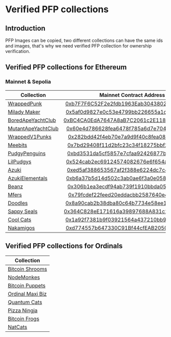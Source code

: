 # Verified PFP collections

## Introduction

PFP Images can be copied, two different collections can have the same ids and images, that's why we need verified PFP collection for ownership verification. 

## Verified PFP collections for Ethereum

### Mainnet & Sepolia
| Collection |     Mainnet Contract Address       | Sepolia Contract Address |
|------------|:-------------:|:-------------:|
| [WrappedPunk](https://www.wrappedpunks.com) | [0xb7F7F6C52F2e2fdb1963Eab30438024864c313F6](https://etherscan.io/address/0xb7F7F6C52F2e2fdb1963Eab30438024864c313F6) | [0x000000A396A2c3b4a423D60AF6d3e84d950A7442](https://sepolia.etherscan.io/address/0x000000A396A2c3b4a423D60AF6d3e84d950A7442) |
| [Milady Maker](https://miladymaker.net) | [0x5af0d9827e0c53e4799bb226655a1de152a425a5](https://etherscan.io/address/0x5af0d9827e0c53e4799bb226655a1de152a425a5) | [0x000000553C40DBe365ccCD4690d188F1AA957ED1](https://sepolia.etherscan.io/address/0x000000553C40DBe365ccCD4690d188F1AA957ED1) |
| [BoredApeYachtClub](https://boredapeyachtclub.com) | [0xBC4CA0EdA7647A8aB7C2061c2E118A18a936f13D](https://etherscan.io/address/0xBC4CA0EdA7647A8aB7C2061c2E118A18a936f13D) | [0x00000066c6904D21F978A85D4D35719039E0f2Cb](https://sepolia.etherscan.io/address/0x00000066c6904D21F978A85D4D35719039E0f2Cb) |
| [MutantApeYachtClub](https://boredapeyachtclub.com) | [0x60e4d786628fea6478f785a6d7e704777c86a7c6](https://etherscan.io/address/0x60e4d786628fea6478f785a6d7e704777c86a7c6) | [0x000000A76D0B02Fd7f6f5C4E93F591f547EA2AFB](https://sepolia.etherscan.io/address/0x000000A76D0B02Fd7f6f5C4E93F591f547EA2AFB) |
| [WrappedV1Punks](https://v1punks.io) | [0x282bdd42f4eb70e7a9d9f40c8fea0825b7f68c5d](https://etherscan.io/address/0x282bdd42f4eb70e7a9d9f40c8fea0825b7f68c5d) | [0x000000141F2c43CD46A5BF196d7b632c420046b5](https://sepolia.etherscan.io/address/0x000000141F2c43CD46A5BF196d7b632c420046b5) |
| [Meebits](https://meebits.app) | [0x7bd29408f11d2bfc23c34f18275bbf23bb716bc7](https://etherscan.io/address/0x7bd29408f11d2bfc23c34f18275bbf23bb716bc7) | [0x0000000D61B6Ec04C0Ac8De4a065D6626eCC313A](https://sepolia.etherscan.io/address/0x0000000D61B6Ec04C0Ac8De4a065D6626eCC313A) |
| [PudgyPenguins](https://pudgypenguins.com) | [0xbd3531da5cf5857e7cfaa92426877b022e612cf8](https://etherscan.io/address/0xbd3531da5cf5857e7cfaa92426877b022e612cf8) | [0x000088fb0b3f8c43da271DB60098A000D8bf1a62](https://sepolia.etherscan.io/address/0x000088fb0b3f8c43da271DB60098A000D8bf1a62) |
| [LilPudgys](https://pudgypenguins.com) | [0x524cab2ec69124574082676e6f654a18df49a048](https://etherscan.io/address/0x524cab2ec69124574082676e6f654a18df49a048) | [0x0000000EB7a675E278a37532E027754fB92716B8](https://sepolia.etherscan.io/address/0x0000000EB7a675E278a37532E027754fB92716B8) |
| [Azuki](https://www.azuki.com) | [0xed5af388653567af2f388e6224dc7c4b3241c544](https://etherscan.io/address/0xed5af388653567af2f388e6224dc7c4b3241c544) | [0x0000008878FAf8CeE9859Af45c94Bc97818bba89](https://sepolia.etherscan.io/address/0x0000008878FAf8CeE9859Af45c94Bc97818bba89) |
| [AzukiElementals](https://www.azuki.com) | [0xb6a37b5d14d502c3ab0ae6f3a0e058bc9517786e](https://etherscan.io/address/0xb6a37b5d14d502c3ab0ae6f3a0e058bc9517786e) | [0x00000071e38f72A7D938Bf6e07c50878abA28bC0](https://sepolia.etherscan.io/address/0x00000071e38f72A7D938Bf6e07c50878abA28bC0) |
| [Beanz](https://www.azuki.com) | [0x306b1ea3ecdf94ab739f1910bbda052ed4a9f949](https://etherscan.io/address/0x306b1ea3ecdf94ab739f1910bbda052ed4a9f949) | [0x0000007960Ea21eca4f8c604cD6D217048F7fC50](https://sepolia.etherscan.io/address/0x0000007960Ea21eca4f8c604cD6D217048F7fC50) |
| [Mfers](https://opensea.io/collection/mfers) | [0x79fcdef22feed20eddacbb2587640e45491b757f](https://etherscan.io/address/0x79fcdef22feed20eddacbb2587640e45491b757f) | [0x000000FFe81592Aafa726938b672E1d94bA58d05](https://sepolia.etherscan.io/address/0x000000FFe81592Aafa726938b672E1d94bA58d05) |
| [Doodles](https://www.doodles.app) | [0x8a90cab2b38dba80c64b7734e58ee1db38b8992e](https://etherscan.io/address/0x8a90cab2b38dba80c64b7734e58ee1db38b8992e) | [0x00000093dC3E458054Dd6e84D5baa645688291d7](https://sepolia.etherscan.io/address/0x00000093dC3E458054Dd6e84D5baa645688291d7) |
| [Sappy Seals](https://www.sappy.lol) | [0x364C828eE171616a39897688A831c2499aD972ec](https://etherscan.io/address/0x364C828eE171616a39897688A831c2499aD972ec) | [0x0000002a98299347F7B2F0fE1bCAc8C45c1c2B80](https://sepolia.etherscan.io/address/0x0000002a98299347F7B2F0fE1bCAc8C45c1c2B80) |
| [Cool Cats](https://coolcats.com) | [0x1a92f7381b9f03921564a437210bb9396471050c](https://etherscan.io/address/0x1a92f7381b9f03921564a437210bb9396471050c) | [0x0000002a98299347F7B2F0fE1bCAc8C45c1c2B80](https://sepolia.etherscan.io/address/0x0000002a98299347F7B2F0fE1bCAc8C45c1c2B80) |
| [Nakamigos](https://nakamigos.io) | [0xd774557b647330C91Bf44cfEAB205095f7E6c367](https://etherscan.io/address/0xd774557b647330C91Bf44cfEAB205095f7E6c367) | [0x00000005c7097e9cb9e7af38f4dc76bf706bfe6b](https://sepolia.etherscan.io/address/0x00000005c7097e9cb9e7af38f4dc76bf706bfe6b) |

## Verified PFP collections for Ordinals
| Collection |
|------------|
| [Bitcoin Shrooms](https://bitcoinshrooms.com) |
| [NodeMonkes](https://nodemonkes.com) |
| [Bitcoin Puppets](https://ordpuppetinuundoxxedmillionaires.com) |
| [Ordinal Maxi Biz](https://x.com/OrdinalMaxiBiz) |
| [Quantum Cats](https://quantumcats.xyz) |
| [Pizza Ningja](https://ninjalerts.gitbook.io) |
| [Bitcoin Frogs](https://bitcoinfrogs.com) |
| [NatCats](https://x.com/dmtnatcats) |
